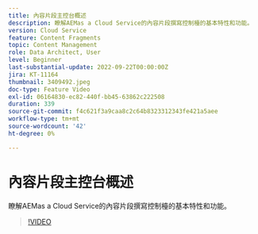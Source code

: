 ```yaml
---
title: 內容片段主控台概述
description: 瞭解AEMas a Cloud Service的內容片段撰寫控制檯的基本特性和功能。
version: Cloud Service
feature: Content Fragments
topic: Content Management
role: Data Architect, User
level: Beginner
last-substantial-update: 2022-09-22T00:00:00Z
jira: KT-11164
thumbnail: 3409492.jpeg
doc-type: Feature Video
exl-id: 06164830-ec82-440f-bb45-63862c222508
duration: 339
source-git-commit: f4c621f3a9caa8c2c64b8323312343fe421a5aee
workflow-type: tm+mt
source-wordcount: '42'
ht-degree: 0%

---
```


# 內容片段主控台概述

瞭解AEMas a Cloud Service的內容片段撰寫控制檯的基本特性和功能。

>[!VIDEO](https://video.tv.adobe.com/v/3409492?quality=12&learn=on)
